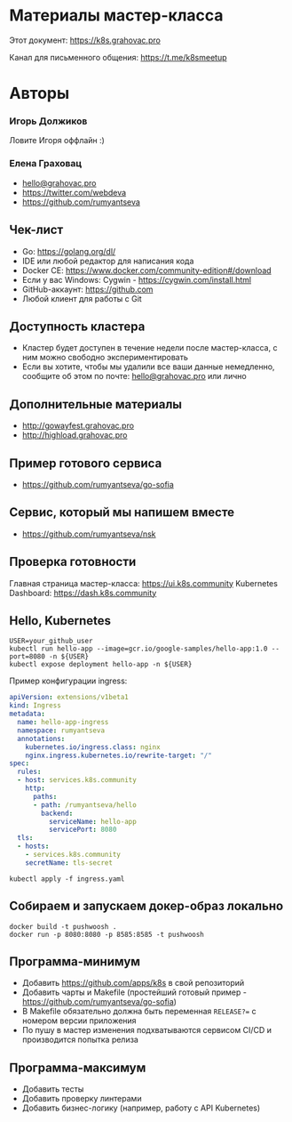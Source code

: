 # Материалы мастер-класса

Этот документ: https://k8s.grahovac.pro

Канал для письменного общения: https://t.me/k8smeetup

# Авторы

### Игорь Должиков

Ловите Игоря оффлайн :)

### Елена Граховац

- hello@grahovac.pro
- https://twitter.com/webdeva
- https://github.com/rumyantseva

## Чек-лист

- Go: https://golang.org/dl/
- IDE или любой редактор для написания кода
- Docker CE: https://www.docker.com/community-edition#/download
- Если у вас Windows: Cygwin - https://cygwin.com/install.html
- GitHub-аккаунт: https://github.com
- Любой клиент для работы с Git

## Доступность кластера

- Кластер будет доступен в течение недели после мастер-класса,
с ним можно свободно экспериментировать
- Если вы хотите, чтобы мы удалили все ваши данные немедленно,
сообщите об этом по почте: hello@grahovac.pro или лично

## Дополнительные материалы

- http://gowayfest.grahovac.pro
- http://highload.grahovac.pro

## Пример готового сервиса

- https://github.com/rumyantseva/go-sofia

## Сервис, который мы напишем вместе

- https://github.com/rumyantseva/nsk

## Проверка готовности

Главная страница мастер-класса: https://ui.k8s.community
Kubernetes Dashboard: https://dash.k8s.community

## Hello, Kubernetes

```
USER=your_github_user
kubectl run hello-app --image=gcr.io/google-samples/hello-app:1.0 --port=8080 -n ${USER}
kubectl expose deployment hello-app -n ${USER}
```

Пример конфигурации ingress:

```yaml
apiVersion: extensions/v1beta1
kind: Ingress
metadata:
  name: hello-app-ingress
  namespace: rumyantseva
  annotations:
    kubernetes.io/ingress.class: nginx
    nginx.ingress.kubernetes.io/rewrite-target: "/"
spec:
  rules:
  - host: services.k8s.community
    http:
      paths:
      - path: /rumyantseva/hello
        backend:
          serviceName: hello-app
          servicePort: 8080
  tls:
  - hosts:
    - services.k8s.community
    secretName: tls-secret
```

```
kubectl apply -f ingress.yaml
```

## Собираем и запускаем докер-образ локально

```
docker build -t pushwoosh .
docker run -p 8080:8080 -p 8585:8585 -t pushwoosh
```

## Программа-минимум

- Добавить https://github.com/apps/k8s в свой репозиторий
- Добавить чарты и Makefile (простейший готовый пример - https://github.com/rumyantseva/go-sofia)
- В Makefile обязательно должна быть переменная `RELEASE?=`
с номером версии приложения
- По пушу в мастер изменения подхватываются сервисом CI/CD
и производится попытка релиза

## Программа-максимум

- Добавить тесты
- Добавить проверку линтерами
- Добавить бизнес-логику (например, работу с API Kubernetes)
